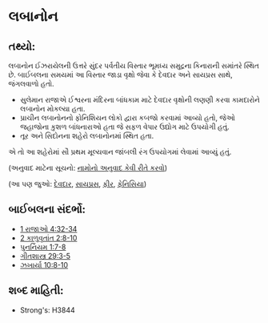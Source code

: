 # લબાનોન 

## તથ્યો: 

લબાનોન ઈઝરાયેલની ઉત્તરે સુંદર પર્વતીય વિસ્તાર ભૂમધ્ય સમુદ્રના કિનારાની સમાંતરે સ્થિત છે.
બાઈબલના સમયમાં આ વિસ્તાર જાડા વૃક્ષો જેવા કે દેવદાર અને સાયપ્રસ સાથે, જંગલવાળો હતો.

* સુલેમાન રાજાએ ઈશ્વરના મંદિરના બાંધકામ માટે દેવદાર વૃક્ષોની લણણી કરવા કામદારોને લબાનોન મોકલ્યા હતા.
* પ્રાચીન લબાનોનનો ફોનિશિયન લોકો દ્વારા કબજો કરવામાં આવ્યો હતો, જેઓ જહાજોના કુશળ બાંધનારાઓ હતા જે સફળ વેપાર ઉદ્યોગ માટે ઉપયોગી હતું.
* તૂર અને સિદોનના શહેરો લબાનોનમાં સ્થિત હતા.

એ તો આ શહેરોમાં સૌ પ્રથમ મૂલ્યવાન જાંબલી રંગ ઉપયોગમાં લેવામાં આવ્યું હતું.

(અનુવાદ માટેના સૂચનો: [નામોનો અનુવાદ કેવી રીતે કરવો](rc://gu/ta/man/translate/translate-names))

(આ પણ જુઓ: [દેવદાર](../other/cedar.md), [સાયપ્રસ](../other/cypress.md), [ફીર](../other/fir.md), [ફેનિસિયા](../names/phonecia.md))

## બાઈબલના સંદર્ભો: 

* [1 રાજાઓ 4:32-34](rc://gu/tn/help/1ki/04/32)
* [2 કાળુવૃતાંત 2:8-10](rc://gu/tn/help/2ch/02/08)
* [પુનર્નિયમ 1:7-8](rc://gu/tn/help/deu/01/07)
* [ગીતશાસ્ત્ર 29:3-5](rc://gu/tn/help/psa/029/003)
* [ઝખાર્યા 10:8-10](rc://gu/tn/help/zec/10/08)

## શબ્દ માહિતી: 

* Strong's: H3844
